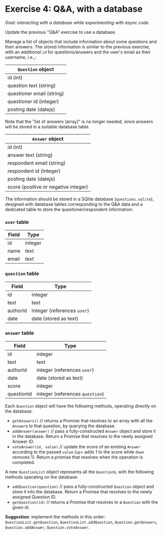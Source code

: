 # Exercise 4: Q&A, with a database

_Goal: interacting with a database while experimenting with async code_.

Update the previous "Q&A" exercise to use a database.

Manage a list of objects that include information about some questions and their answers. The stored information is similar to the previous exercise, with an _additional `id`_ for questions/answers and the user's email as their username, i.e.,:

| `Question` object |
|----------|
| id (int) |
| question text (string) |
| questioner email (string) |
| questioner id (integer) |
| posting date (datejs) |

Note that the "list of answers (array)" is no longer needed, since answers will be stored in a suitable database table.

| `Answer` object |
|--------|
| id (int) |
| answer text (string) |
| respondent email (string) |
| respondent id (integer) |
| posting date (datejs) |
| score (positive or negative integer) |


The information should be stored in a SQlite database (`questions.sqlite`), designed with database tables corresponding to the Q&A data and a dedicated table to store the questioner/respondent information:

### `user` table

| Field | Type |
|-------|------|
| id    | integer |
| name | text |
| email | text |


### `question` table

| Field | Type |
|-------|------|
| id    | integer |
| text | text |
| authorId | integer (references `user`) |
| date | date (stored as text) |

### `answer` table

| Field | Type |
|-------|------|
| id    | integer |
| text | text |
| authorId | integer (references `user`) |
| date | date (stored as text) |
| score | integer |
| questionId | integer (references `question`)|



Each `Question` object will have the following methods, operating directly on the database:

* `getAnswers()` // returns a Promise that resolves to an array with all the `Answer`s to that question, by querying the database.
* `addAnswer(answer)` // pass a fully-constructed `Answer` object and store it in the database. Return a Promise that resolves to the newly assigned Answer ID.
* `voteAnswer(id, value)` // update the score of an existing `Answer` according to the passed `value` (`up`= adds 1 to the score while `down` removes 1). Return a promise that resolves when the operation is completed.

A new `QuestionList` object represents all the `Question`s, with the following methods operating on the database:

* `addQuestion(question)` // pass a fully-constructed `Question` object and store it into the database. Return a Promise that resolves to the newly assigned Question ID.
* `getQuestion(id)` // returns a Promise that resolves to a `Question` with the given id.

__Suggestion__: implement the methods in this order: `QuestionList.getQuestion`, `QuestionList.addQuestion`, `Question.getAnswers`, `Question.addAnswer`, `Question.voteAnswer`.
